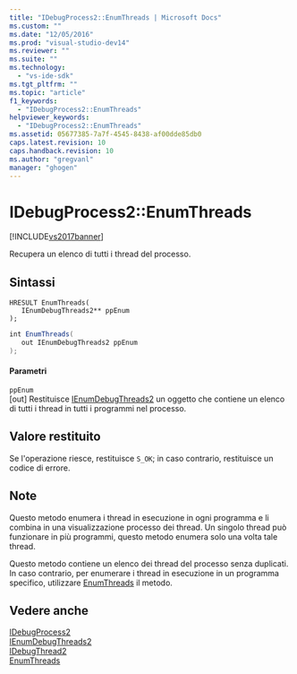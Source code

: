 ```yaml
---
title: "IDebugProcess2::EnumThreads | Microsoft Docs"
ms.custom: ""
ms.date: "12/05/2016"
ms.prod: "visual-studio-dev14"
ms.reviewer: ""
ms.suite: ""
ms.technology: 
  - "vs-ide-sdk"
ms.tgt_pltfrm: ""
ms.topic: "article"
f1_keywords: 
  - "IDebugProcess2::EnumThreads"
helpviewer_keywords: 
  - "IDebugProcess2::EnumThreads"
ms.assetid: 05677385-7a7f-4545-8438-af00dde85db0
caps.latest.revision: 10
caps.handback.revision: 10
ms.author: "gregvanl"
manager: "ghogen"
---
```

# IDebugProcess2::EnumThreads
[!INCLUDE[vs2017banner](../../../code-quality/includes/vs2017banner.md)]

Recupera un elenco di tutti i thread del processo.  
  
## Sintassi  
  
```cpp#  
HRESULT EnumThreads(  
   IEnumDebugThreads2** ppEnum  
);  
```  
  
```c#  
int EnumThreads(  
   out IEnumDebugThreads2 ppEnum  
);  
```  
  
#### Parametri  
 `ppEnum`  
 \[out\]  Restituisce [IEnumDebugThreads2](../../../extensibility/debugger/reference/ienumdebugthreads2.md) un oggetto che contiene un elenco di tutti i thread in tutti i programmi nel processo.  
  
## Valore restituito  
 Se l'operazione riesce, restituisce `S_OK`; in caso contrario, restituisce un codice di errore.  
  
## Note  
 Questo metodo enumera i thread in esecuzione in ogni programma e li combina in una visualizzazione processo dei thread.  Un singolo thread può funzionare in più programmi, questo metodo enumera solo una volta tale thread.  
  
 Questo metodo contiene un elenco dei thread del processo senza duplicati.  In caso contrario, per enumerare i thread in esecuzione in un programma specifico, utilizzare [EnumThreads](../../../extensibility/debugger/reference/idebugprogram2-enumthreads.md) il metodo.  
  
## Vedere anche  
 [IDebugProcess2](../../../extensibility/debugger/reference/idebugprocess2.md)   
 [IEnumDebugThreads2](../../../extensibility/debugger/reference/ienumdebugthreads2.md)   
 [IDebugThread2](../../../extensibility/debugger/reference/idebugthread2.md)   
 [EnumThreads](../../../extensibility/debugger/reference/idebugprogram2-enumthreads.md)